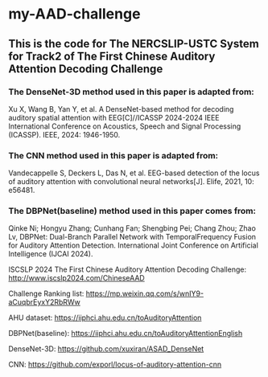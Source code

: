 # my-AAD-challenge

## This is the code for The NERCSLIP-USTC System for Track2 of The First Chinese Auditory Attention Decoding Challenge

### The DenseNet-3D method used in this paper is adapted from:
Xu X, Wang B, Yan Y, et al. A DenseNet-based method for decoding auditory spatial attention with EEG[C]//ICASSP 2024-2024 IEEE International Conference on Acoustics, Speech and Signal Processing (ICASSP). IEEE, 2024: 1946-1950.

### The CNN method used in this paper is adapted from:
Vandecappelle S, Deckers L, Das N, et al. EEG-based detection of the locus of auditory attention with convolutional neural networks[J]. Elife, 2021, 10: e56481.

### The DBPNet(baseline) method used in this paper comes from:
Qinke Ni; Hongyu Zhang; Cunhang Fan; Shengbing Pei; Chang Zhou; Zhao Lv, DBPNet: Dual-Branch Parallel Network with TemporalFrequency Fusion for Auditory Attention Detection. International Joint Conference on Artificial Intelligence (IJCAI 2024).  

ISCSLP 2024 The First Chinese Auditory Attention Decoding Challenge: http://www.iscslp2024.com/ChineseAAD

Challenge Ranking list: https://mp.weixin.qq.com/s/wnIY9-aCuqbrEyxY2RbRWw

AHU dataset: https://iiphci.ahu.edu.cn/toAuditoryAttention

DBPNet(baseline): https://iiphci.ahu.edu.cn/toAuditoryAttentionEnglish

DenseNet-3D: https://github.com/xuxiran/ASAD_DenseNet

CNN: https://github.com/exporl/locus-of-auditory-attention-cnn
